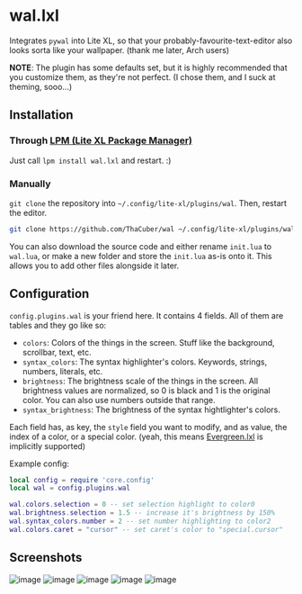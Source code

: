 # wal.lxl
Integrates `pywal` into Lite XL, so that your probably-favourite-text-editor also looks sorta like your wallpaper. (thank me later, Arch users)

**NOTE**: The plugin has some defaults set, but it is highly recommended that you customize them, as they're not perfect. (I chose them, and I suck at theming, sooo...)

## Installation

### Through [LPM (Lite XL Package Manager)](https://github.com/lite-xl/lite-xl-package-manager)
Just call `lpm install wal.lxl` and restart. :)

### Manually
`git clone` the repository into `~/.config/lite-xl/plugins/wal`. Then, restart the editor.
```bash
git clone https://github.com/ThaCuber/wal ~/.config/lite-xl/plugins/wal
```
You can also download the source code and either rename `init.lua` to `wal.lua`, or make a new folder and store the `init.lua` as-is onto it. This allows you to add other files alongside it later.

## Configuration

`config.plugins.wal` is your friend here. It contains 4 fields.
All of them are tables and they go like so:
* `colors`: Colors of the things in the screen. Stuff like the background, scrollbar, text, etc.
* `syntax_colors`: The syntax highlighter's colors. Keywords, strings, numbers, literals, etc.
* `brightness`: The brightness scale of the things in the screen. All brightness values are normalized, so 0 is black and 1 is the original color. You can also use numbers outside that range.
* `syntax_brightness`: The brightness of the syntax hightlighter's colors.

Each field has, as key, the `style` field you want to modify, and as value, the index of a color, or a special color.
(yeah, this means [Evergreen.lxl](https://github.com/TorchedSammy/Evergreen.lxl) is implicitly supported)

Example config:
```lua
local config = require 'core.config'
local wal = config.plugins.wal

wal.colors.selection = 0 -- set selection highlight to color0
wal.brightness.selection = 1.5 -- increase it's brightness by 150%
wal.syntax_colors.number = 2 -- set number highlighting to color2
wal.colors.caret = "cursor" -- set caret's color to "special.cursor"
```

## Screenshots

![image](https://github.com/ThaCuber/wal.lxl/assets/70547062/c9751b9c-00a7-4659-a1b2-14c862317ca7)
![image](https://github.com/ThaCuber/wal.lxl/assets/70547062/60f1c3ef-0c48-403b-b293-6127ca0d1f4e)
![image](https://github.com/ThaCuber/wal.lxl/assets/70547062/af75cdea-97ea-4cf4-9c06-432b318af284)
![image](https://github.com/ThaCuber/wal.lxl/assets/70547062/6c1f24b4-2e1b-490b-aaa8-d1186f964e7e)
![image](https://github.com/ThaCuber/wal.lxl/assets/70547062/bb62bd6a-19e1-4ed0-88c7-4b47d44af747)
